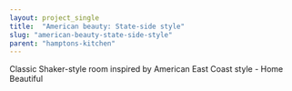 ```yaml
---
layout: project_single
title:  "American beauty: State-side style"
slug: "american-beauty-state-side-style"
parent: "hamptons-kitchen"
---
```

Classic Shaker-style room inspired by American East Coast style - Home Beautiful